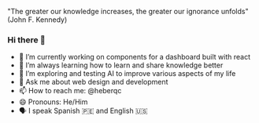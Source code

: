 "The greater our knowledge increases, the greater our ignorance unfolds" (John F. Kennedy)

### Hi there 👋

  - 🔭 I’m currently working on components for a dashboard built with react
  - 🌱 I’m always learning how to learn and share knowledge better
  - 🤔 I’m exploring and testing AI to improve various aspects of my life
  - 💬 Ask me about web design and development
  - 📫 How to reach me: @heberqc
  - 😄 Pronouns: He/Him
  - 🗣 I speak Spanish 🇵🇪 and English 🇺🇸
